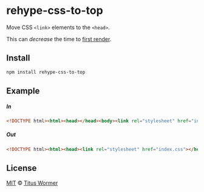 <!--This file is generated by `build-packages.js`-->

# rehype-css-to-top

Move CSS `<link>` elements to the `<head>`.

This can _decrease_ the time to [first
render](https://developer.yahoo.com/performance/rules.html#css_top).

## Install

```sh
npm install rehype-css-to-top
```

## Example

##### In

```html
<!DOCTYPE html><html><head></head><body><link rel="stylesheet" href="index.css"></body></html>
```

##### Out

```html
<!DOCTYPE html><html><head><link rel="stylesheet" href="index.css"></head><body></body></html>
```

## License

[MIT](https://github.com/rehypejs/rehype-minify/blob/master/LICENSE) © [Titus Wormer](http://wooorm.com)
